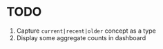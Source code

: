 # TODO

1.  Capture `current|recent|older` concept as a type
1.  Display some aggregate counts in dashboard